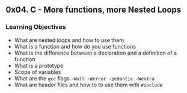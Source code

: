 ## 0x04. C - More functions, more Nested Loops

### Learning Objectives

- What are nested loops and how to use them 
- What is a function and how do you use functions 
- What is the difference between a declaration and a definition of a function 
- What is a prototype 
- Scope of variables 
- What are the `gcc` flags `-Wall -Werror -pedantic -Wextra` 
- What are header files and how to to use them with `#include`

